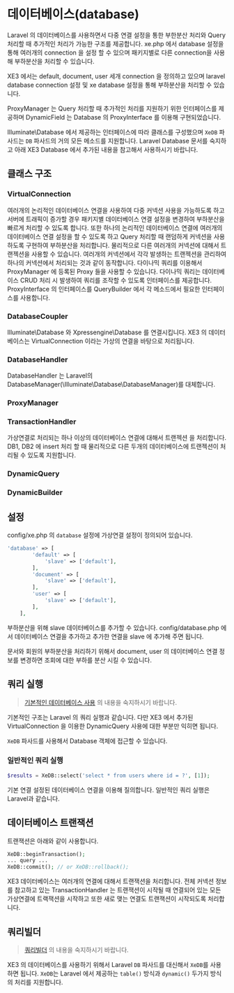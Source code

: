 # 데이터베이스(database)

Laravel 의 데이터베이스를 사용하면서 다중 연결 설정을 통한 부한분산 처리와 Query 처리할 때 추가적인 처리가 가능한 구조를 제공합니다. xe.php 에서 database 설정을 통해 여러개의 connection 을 설정 할 수 있으며 패키지별로 다른 connection을 사용해 부하분산을 처리할 수 있습니다.

XE3 에서는 default, document, user 세개 connection 을 정의하고 있으며 laravel database connection 설정 및 xe database 설정을 통해 부하분산을 처리할 수 있습니다.

ProxyManager 는 Query 처리할 때 추가적인 처리를 지원하기 위한 인터페이스를 제공하며 DynamicField 는 Database 의 ProxyInterface 를 이용해 구현되었습니다.

Illuminate\Database 에서 제공하는 인터페이스에 따라 클래스를 구성했으며 `XeDB` 파사드는 `DB` 파사드의 거의 모든 메소드를 지원합니다. Laravel Database 문서를 숙지하고 아래 XE3 Database 에서 추가된 내용을 참고해서 사용하시기 바랍니다.

## 클래스 구조

### VirtualConnection
여러개의 논리적인 데이터베이스 연결을 사용하여 다중 커넥션 사용을 가능하도록 하고 서버에 트래픽이 증가할 경우 패키지별 데이터베이스 연결 설정을 변경하여 부하분산을 빠르게 처리할 수 있도록 합니다. 또한 하나의 논리적인 데이터베이스 연결에 여러개의 데이터베이스 연결 설정을 할 수 있도록 하고 Query 처리할 때 랜덤하게 커넥션을 사용하도록 구현하여 부하분산을 처리합니다.
물리적으로 다른 여러개의 커넥션에 대해서 트랜젝션을 사용할 수 있습니다. 여러개의 커넥션에서 각각 발생하는 트랜젝션을 관리하여 하나의 커넥션에서 처리되는 것과 같이 동작합니다. 
다이나믹 쿼리를 이용해서 ProxyManager 에 등록된 Proxy 들을 사용할 수 있습니다. 다이나믹 쿼리는 데이터베이스 CRUD 처리 시 발생하여 쿼리를 조작할 수 있도록 인터페이스를 제공합니다. ProxyInterface 의 인터페이스를 QueryBuilder 에서 각 메소드에서 필요한 인터페이스를 사용합니다.

### DatabaseCoupler
Illuminate\Database 와 Xpressengine\Database 를 연결시킵니다. XE3 의 데이터베이스는 VirtualConnection 이라는 가상의 연결을 바탕으로 처리됩니다.

### DatabaseHandler
DatabaseHandler 는 Laravel의 DatabaseManager(\Illuminate\Database\DatabaseManager)를 대체합니다. 

### ProxyManager

### TransactionHandler
가상연결로 처리되는 하나 이상의 데이터베이스 연결에 대해서 트랜젝션 을 처리합니다. 
DB1, DB2 에 insert 처리 할 때 물리적으로 다른 두개의 데이터베이스에 트랜젝션이 처리될 수 있도록 지원합니다.

### DynamicQuery

### DynamicBuilder


## 설정
config/xe.php 의 `database` 설정에 가상연결 설정이 정의되어 있습니다.
```php
'database' => [
        'default' => [
            'slave' => ['default'],
        ],
        'document' => [
            'slave' => ['default'],
        ],
        'user' => [
            'slave' => ['default'],
        ],
    ],
```

부하분산을 위해 slave 데이터베이스를 추가할 수 있습니다.
config/database.php 에서 데이터베이스 연결을 추가하고 추가한 연결을 slave 에 추가해 주면 됩니다.

문서와 회원의 부하분산을 처리하기 위해서 document, user 의 데이터베이스 연결 정보를 변경하면 조회에 대한 부하를 분산 시킬 수 있습니다.


## 쿼리 실행
> [기본적인 데이터베이스 사용](http://xpressengine.github.io/laravel-korean-docs/docs/5.0/database/) 의 내용을 숙지하시기 바랍니다.

기본적인 구조는 Laravel 의 쿼리 실행과 같습니다. 다만 XE3 에서 추가된 VirtualConnection 을 이용한 DynamicQuery 사용에 대한 부분만 익히면 됩니다.

`XeDB` 파사드를 사용해서 Database 객체에 접근할 수 있습니다.

### 일반적인 쿼리 실행

```php
$results = XeDB::select('select * from users where id = ?', [1]);
```
기본 연결 설정된 데이터베이스 연결을 이용해 질의합니다.
일반적인 쿼리 실행은 Laravel과 같습니다.


## 데이터베이스 트랜잭션
트랜잭션은 아래와 같이 사용합니다.
```php
XeDB::beginTransaction();
... query ...
XeDB::commit(); // or XeDB::rollback();
```
XE3 데이터베이스는 여러개의 연결에 대해서 트랜잭션을 처리합니다. 전체 커넥션 정보를 참고하고 있는 TransactionHandler 는 트랜잭션이 시작될 때 연결되어 있는 모든 가상연결에 트랙잭션을 시작하고 또한 새로 맺는 연결도 트랜잭션이 시작되도록 처리합니다.



## 쿼리빌더
> [쿼리빌더](http://xpressengine.github.io/laravel-korean-docs/docs/5.0/queries/) 의 내용을 숙지하시기 바랍니다.

XE3 의 데이터베이스를 사용하기 위해서 Laravel `DB` 파사드를 대신해서 `XeDB`를 사용하면 됩니다.
`XeDB`는 Laravel 에서 제공하는 `table()` 방식과 `dynamic()` 두가지 방식의 처리를 지원합니다.

